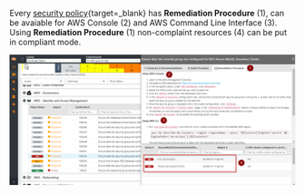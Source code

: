 Every [security policy](../../userGuide/securityPolicies/){target=_blank} has **Remediation Procedure** (1), can be  avaiable for AWS Console (2) and AWS Command Line Interface (3). Using **Remediation Procedure** (1) non-complaint resources (4) can be put in compliant mode.

![Remediation of Azure Resources](.././images/cloudneetiRemediation/AWS_Guided_Remediation.png#thumbnail_1)